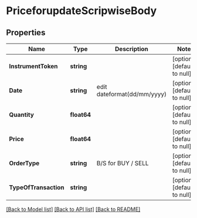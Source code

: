 # PriceforupdateScripwiseBody

## Properties
Name | Type | Description | Notes
------------ | ------------- | ------------- | -------------
**InstrumentToken** | **string** |  | [optional] [default to null]
**Date** | **string** | edit dateformat(dd/mm/yyyy) | [optional] [default to null]
**Quantity** | **float64** |  | [optional] [default to null]
**Price** | **float64** |  | [optional] [default to null]
**OrderType** | **string** | B/S for BUY / SELL  | [optional] [default to null]
**TypeOfTransaction** | **string** |  | [optional] [default to null]

[[Back to Model list]](../README.md#documentation-for-models) [[Back to API list]](../README.md#documentation-for-api-endpoints) [[Back to README]](../README.md)

